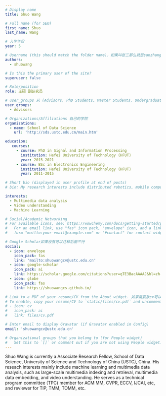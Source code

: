 ```yaml
---
# Display name
title: Shuo Wang

# Full name (for SEO)
first_name: Shuo
last_name: Wang

# 入学年份
year: 5

# Username (this should match the folder name)，如果叫张三那么就是sanzhang
authors:
  - shuowang

# Is this the primary user of the site? 
superuser: false

# Role/position 
role: 王硕 副研究员

# user_groups 从 (Advisors, PhD Students, Master Students, Undergraduate) 从这四个里面选
user_groups:
  - Advisors

# Organizations/Affiliations 自己的学院
organizations:
  - name: School of Data Science
    url: 'http://sds.ustc.edu.cn/main.htm'

education:
   courses:
     - course: PhD in Signal and Information Processing
       institution: Hefei University of Technology (HFUT)
       year: 2015-2021
     - course: BSc in Electronics Engineering
       institution: Hefei University of Technology (HFUT)
       year: 2011-2015

# Short bio (displayed in user profile at end of posts)
# bio: My research interests include distributed robotics, mobile computing and programmable matter.

interests:
  - Multimedia data analysis
  - Video understanding
  - Machine Learning

# Social/Academic Networking
# For available icons, see: https://wowchemy.com/docs/getting-started/page-builder/#icons
#   For an email link, use "fas" icon pack, "envelope" icon, and a link in the
#   form "mailto:your-email@example.com" or "#contact" for contact widget.

# Google Scholar如果没有可以注释后面三行
social:
  - icon: envelope
    icon_pack: fas
    link: 'mailto:shuowangcv@ustc.edu.cn'
  - icon: google-scholar
    icon_pack: ai
    link: https://scholar.google.com/citations?user=qTE3BacAAAAJ&hl=zh-CN
  - icon: globe
    icon_pack: fas
    link: https://shuowangcs.github.io/

# Link to a PDF of your resume/CV from the About widget. 如果需要放cv可以发给我
# To enable, copy your resume/CV to `static/files/cv.pdf` and uncomment the lines below.
# - icon: cv
#   icon_pack: ai
#   link: files/cv.pdf

# Enter email to display Gravatar (if Gravatar enabled in Config)
email: 'shuowangcv@ustc.edu.cn'

# Organizational groups that you belong to (for People widget)
#   Set this to `[]` or comment out if you are not using People widget.
---
```


Shuo Wang is currently a Associate Research Fellow, School of Data Science, University of Science and Technology of China (USTC), China. His reseach interests mainly include machine learning and multimedia data analysis, such as large-scale multimedia indexing and retrieval, multimedia data embedding, and video understanding. He serves as a technical program committee (TPC) member for ACM MM, CVPR, ECCV, IJCAI, etc, and reviewer for TIP, TMM, TOMM, etc.
